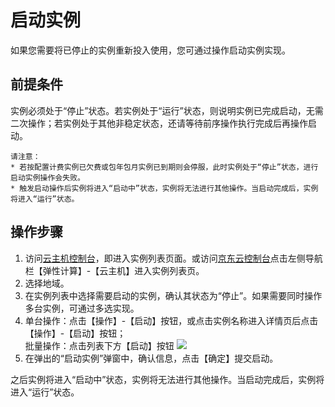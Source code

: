 # 启动实例

如果您需要将已停止的实例重新投入使用，您可通过操作启动实例实现。

## 前提条件

实例必须处于“停止”状态。若实例处于“运行”状态，则说明实例已完成启动，无需二次操作；若实例处于其他非稳定状态，还请等待前序操作执行完成后再操作启动。
	
	请注意：
	* 若按配置计费实例已欠费或包年包月实例已到期则会停服，此时实例处于“停止”状态，进行启动实例操作会失败。
	* 触发启动操作后实例将进入“启动中”状态，实例将无法进行其他操作。当启动完成后，实例将进入“运行”状态。


## 操作步骤

1. 访问[云主机控制台](https://cns-console.jdcloud.com/host/compute/list)，即进入实例列表页面。或访问[京东云控制台](https://console.jdcloud.com)点击左侧导航栏【弹性计算】-【云主机】进入实例列表页。
2. 选择地域。
3. 在实例列表中选择需要启动的实例，确认其状态为“停止”。如果需要同时操作多台实例，可通过多选实现。
4. 单台操作：点击【操作】-【启动】按钮，或点击实例名称进入详情页后点击【操作】-【启动】按钮；
<br>批量操作：点击列表下方【启动】按钮
![](../../../../../image/vm/startinstance.png)
5. 在弹出的“启动实例”弹窗中，确认信息，点击【确定】提交启动。

之后实例将进入“启动中”状态，实例将无法进行其他操作。当启动完成后，实例将进入“运行”状态。
